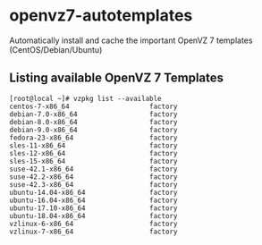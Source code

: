 # openvz7-autotemplates
Automatically install and cache the important OpenVZ 7 templates (CentOS/Debian/Ubuntu)

## Listing available OpenVZ 7 Templates

    [root@local ~]# vzpkg list --available
    centos-7-x86_64                    factory
    debian-7.0-x86_64                  factory
    debian-8.0-x86_64                  factory
    debian-9.0-x86_64                  factory
    fedora-23-x86_64                   factory
    sles-11-x86_64                     factory
    sles-12-x86_64                     factory
    sles-15-x86_64                     factory
    suse-42.1-x86_64                   factory
    suse-42.2-x86_64                   factory
    suse-42.3-x86_64                   factory
    ubuntu-14.04-x86_64                factory
    ubuntu-16.04-x86_64                factory
    ubuntu-17.10-x86_64                factory
    ubuntu-18.04-x86_64                factory
    vzlinux-6-x86_64                   factory
    vzlinux-7-x86_64                   factory
